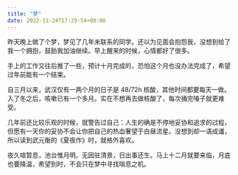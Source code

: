 ```yaml
---
title: "梦"
date: 2022-11-24T17:29:54+08:00
---
```


昨天晚上做了个梦，梦见了几年未联系的同学。还以为见面会抱怨我，没想到给了我一个拥抱，鼓励我加油继续。早上醒来的时候，心情都好了很多。

手上的工作又往后推了一些，预计十月完成的，恐怕这个月也没办法完成了，希望过年前能有一个结束。

自三月以来，武汉仅有一两个月的日子是 48/72h 核酸，其他时间都要每天一做。入了冬之后，咳嗽已有一个多月。实在不想再去做核酸了，每次捅完嗓子就更难受。

几年前还比较乐观的时候，就警告过自己：人生的确是不停地妥协和追求的过程，但愿有一天你的妥协不会让你把自己的热血奢望于白昼流星。没想到却一语成谶，所以读到武元衡的《夏夜作》时，就格外喜欢。

夜久喧暂息，池台惟月明。无因驻清景，日出事还生。马上十二月就要来临，月底也要降温，希望到时，不会只在梦中寻找喘息之机。
